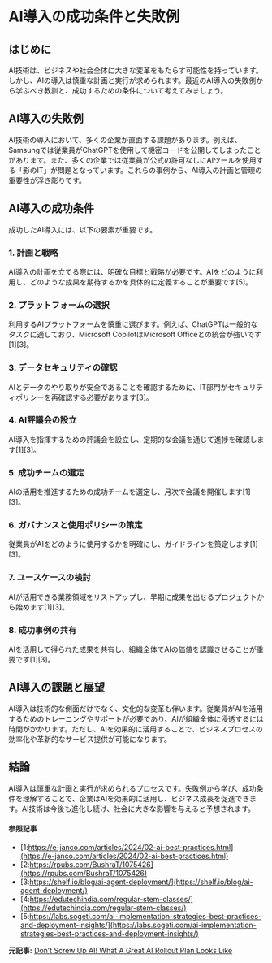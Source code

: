 # AI導入の成功条件と失敗例

## はじめに

AI技術は、ビジネスや社会全体に大きな変革をもたらす可能性を持っています。しかし、AIの導入は慎重な計画と実行が求められます。最近のAI導入の失敗例から学ぶべき教訓と、成功するための条件について考えてみましょう。

## AI導入の失敗例

AI技術の導入において、多くの企業が直面する課題があります。例えば、Samsungでは従業員がChatGPTを使用して機密コードを公開してしまったことがあります。また、多くの企業では従業員が公式の許可なしにAIツールを使用する「影のIT」が問題となっています。これらの事例から、AI導入の計画と管理の重要性が浮き彫りです。

## AI導入の成功条件

成功したAI導入には、以下の要素が重要です。

### 1. **計画と戦略**
AI導入の計画を立てる際には、明確な目標と戦略が必要です。AIをどのように利用し、どのような成果を期待するかを具体的に定義することが重要です[5]。

### 2. **プラットフォームの選択**
利用するAIプラットフォームを慎重に選びます。例えば、ChatGPTは一般的なタスクに適しており、Microsoft CopilotはMicrosoft Officeとの統合が強いです[1][3]。

### 3. **データセキュリティの確認**
AIとデータのやり取りが安全であることを確認するために、IT部門がセキュリティポリシーを再確認する必要があります[3]。

### 4. **AI評議会の設立**
AI導入を指揮するための評議会を設立し、定期的な会議を通じて進捗を確認します[1][3]。

### 5. **成功チームの選定**
AIの活用を推進するための成功チームを選定し、月次で会議を開催します[1][3]。

### 6. **ガバナンスと使用ポリシーの策定**
従業員がAIをどのように使用するかを明確にし、ガイドラインを策定します[1][3]。

### 7. **ユースケースの検討**
AIが活用できる業務領域をリストアップし、早期に成果を出せるプロジェクトから始めます[1][3]。

### 8. **成功事例の共有**
AIを活用して得られた成果を共有し、組織全体でAIの価値を認識させることが重要です[1][3]。

## AI導入の課題と展望

AI導入は技術的な側面だけでなく、文化的な変革も伴います。従業員がAIを活用するためのトレーニングやサポートが必要であり、AIが組織全体に浸透するには時間がかかります。ただし、AIを効果的に活用することで、ビジネスプロセスの効率化や革新的なサービス提供が可能になります。

## 結論

AI導入は慎重な計画と実行が求められるプロセスです。失敗例から学び、成功条件を理解することで、企業はAIを効果的に活用し、ビジネス成長を促進できます。AI技術は今後も進化し続け、社会に大きな影響を与えると予想されます。

#### 参照記事
- [1:https://e-janco.com/articles/2024/02-ai-best-practices.html](https://e-janco.com/articles/2024/02-ai-best-practices.html)
- [2:https://rpubs.com/BushraT/1075426](https://rpubs.com/BushraT/1075426)
- [3:https://shelf.io/blog/ai-agent-deployment/](https://shelf.io/blog/ai-agent-deployment/)
- [4:https://edutechindia.com/regular-stem-classes/](https://edutechindia.com/regular-stem-classes/)
- [5:https://labs.sogeti.com/ai-implementation-strategies-best-practices-and-deployment-insights/](https://labs.sogeti.com/ai-implementation-strategies-best-practices-and-deployment-insights/)


**元記事:** [Don’t Screw Up AI! What A Great AI Rollout Plan Looks Like](https://www.forbes.com/councils/forbestechcouncil/2025/03/07/dont-screw-up-ai-what-a-great-ai-rollout-plan-looks-like/)